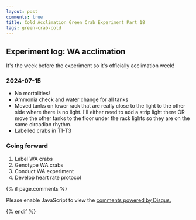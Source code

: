 ```yaml
---
layout: post
comments: true
title: Cold Acclimation Green Crab Experiment Part 18
tags: green-crab-cold
---
```


## Experiment log: WA acclimation

It's the week before the experiment so it's officially acclimation week!

### 2024-07-15

- No mortalities!
- Ammonia check and water change for all tanks
- Moved tanks on lower rack that are really close to the light to the other side where there is no light. I'll either need to add a strip light there OR move the other tanks to the floor under the rack lights so they are on the same circadian rhythm.
- Labelled crabs in T1-T3

### Going forward

1. Label WA crabs
2. Genotype WA crabs
3. Conduct WA experiment
4. Develop heart rate protocol

{% if page.comments %}

<div id="disqus_thread"></div>
<script>

/**
*  RECOMMENDED CONFIGURATION VARIABLES: EDIT AND UNCOMMENT THE SECTION BELOW TO INSERT DYNAMIC VALUES FROM YOUR PLATFORM OR CMS.
*  LEARN WHY DEFINING THESE VARIABLES IS IMPORTANT: https://disqus.com/admin/universalcode/#configuration-variables*/
/*
var disqus_config = function () {
this.page.url = PAGE_URL;  // Replace PAGE_URL with your page's canonical URL variable
this.page.identifier = PAGE_IDENTIFIER; // Replace PAGE_IDENTIFIER with your page's unique identifier variable
};
*/
(function() { // DON'T EDIT BELOW THIS LINE
var d = document, s = d.createElement('script');
s.src = 'https://the-responsible-grad-student.disqus.com/embed.js';
s.setAttribute('data-timestamp', +new Date());
(d.head || d.body).appendChild(s);
})();
</script>
<noscript>Please enable JavaScript to view the <a href="https://disqus.com/?ref_noscript">comments powered by Disqus.</a></noscript>

{% endif %}

<script id="dsq-count-scr" src="//the-responsible-grad-student.disqus.com/count.js" async></script>
